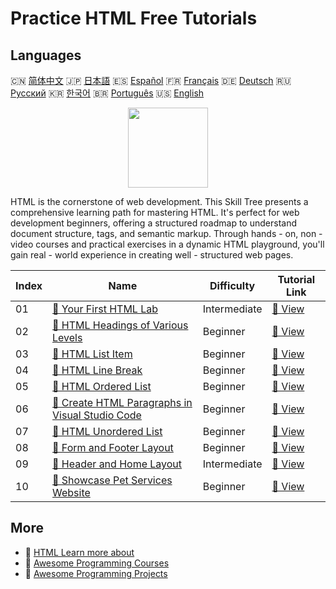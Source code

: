 # Practice HTML Free Tutorials

## Languages

🇨🇳 [简体中文](README_zh.md) 🇯🇵 [日本語](README_ja.md) 🇪🇸 [Español](README_es.md) 🇫🇷 [Français](README_fr.md) 🇩🇪 [Deutsch](README_de.md) 🇷🇺 [Русский](README_ru.md) 🇰🇷 [한국어](README_ko.md) 🇧🇷 [Português](README_pt.md) 🇺🇸 [English](README.md) 

<div align="center">
<img width="128px" src="https://file.labex.io/path/NrasuEoAvSam.png">
</div>

HTML is the cornerstone of web development. This Skill Tree presents a comprehensive learning path for mastering HTML. It's perfect for web development beginners, offering a structured roadmap to understand document structure, tags, and semantic markup. Through hands - on, non - video courses and practical exercises in a dynamic HTML playground, you'll gain real - world experience in creating well - structured web pages.

|   Index | Name                                                                                                                                  | Difficulty   | Tutorial Link                                                                                 |
|---------|---------------------------------------------------------------------------------------------------------------------------------------|--------------|-----------------------------------------------------------------------------------------------|
|      01 | [📖 Your First HTML Lab](https://labex.io/tutorials/html-your-first-html-lab-92740)                                                   | Intermediate | [🔗 View](https://labex.io/tutorials/html-your-first-html-lab-92740)                          |
|      02 | [📖 HTML Headings of Various Levels](https://labex.io/tutorials/html-html-headings-of-various-levels-70769)                           | Beginner     | [🔗 View](https://labex.io/tutorials/html-html-headings-of-various-levels-70769)              |
|      03 | [📖 HTML List Item](https://labex.io/tutorials/html-html-list-item-70788)                                                             | Beginner     | [🔗 View](https://labex.io/tutorials/html-html-list-item-70788)                               |
|      04 | [📖 HTML Line Break](https://labex.io/tutorials/html-html-line-break-70715)                                                           | Beginner     | [🔗 View](https://labex.io/tutorials/html-html-line-break-70715)                              |
|      05 | [📖 HTML Ordered List](https://labex.io/tutorials/html-html-ordered-list-70806)                                                       | Beginner     | [🔗 View](https://labex.io/tutorials/html-html-ordered-list-70806)                            |
|      06 | [📖 Create HTML Paragraphs in Visual Studio Code](https://labex.io/tutorials/html-create-html-paragraphs-in-visual-studio-code-70813) | Beginner     | [🔗 View](https://labex.io/tutorials/html-create-html-paragraphs-in-visual-studio-code-70813) |
|      07 | [📖 HTML Unordered List](https://labex.io/tutorials/html-html-unordered-list-70875)                                                   | Beginner     | [🔗 View](https://labex.io/tutorials/html-html-unordered-list-70875)                          |
|      08 | [📖 Form and Footer Layout](https://labex.io/tutorials/html-form-and-footer-layout-271711)                                            | Beginner     | [🔗 View](https://labex.io/tutorials/html-form-and-footer-layout-271711)                      |
|      09 | [📖 Header and Home Layout](https://labex.io/tutorials/html-header-and-home-layout-271712)                                            | Intermediate | [🔗 View](https://labex.io/tutorials/html-header-and-home-layout-271712)                      |
|      10 | [📖 Showcase Pet Services Website](https://labex.io/tutorials/html-showcase-pet-services-website-271713)                              | Beginner     | [🔗 View](https://labex.io/tutorials/html-showcase-pet-services-website-271713)               |

## More

- 🔗 [HTML Learn more about](https://labex.io/skilltrees/html)
- 🔗 [Awesome Programming Courses](https://github.com/labex-labs/awesome-programming-courses)
- 🔗 [Awesome Programming Projects](https://github.com/labex-labs/awesome-programming-projects)

